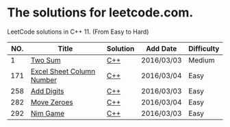 The solutions for leetcode.com.
========================
LeetCode solutions in C++ 11. (From Easy to Hard)




|NO.|Title|Solution|Add Date|Difficulty|
|---|-----|--------|--------|----------|
|1|[Two Sum][1]|[C++](001_Two_Sum/solution.h)|2016/03/03|Medium|
|171|[Excel Sheet Column Number][171]|[C++](171_Excel_Sheet_Column_Number/solution.h)|2016/03/04|Easy|
|258|[Add Digits][258]|[C++](001_Add_Digits/solution.h)|2016/03/03|Easy|
|282|[Move Zeroes][282]|[C++](282_Move_Zeroes/solution.h)|2016/03/04|Easy|
|292|[Nim Game][292]|[C++](292_Nim_Game/solution.h)|2016/03/03|Easy|



[1]:https://leetcode.com/problems/two-sum/
[171]:https://leetcode.com/problems/excel-sheet-column-number/
[258]:https://leetcode.com/problems/add-digits/
[282]:https://leetcode.com/problems/move-zeroes/
[292]:https://leetcode.com/problems/nim-game/












